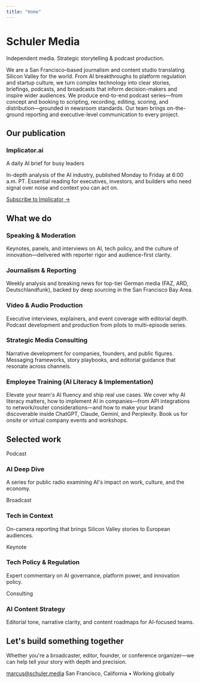 ```yaml
---
title: "Home"
---
```


<div class="hero-section">
  <div class="container">
    <h1 class="hero-title">Schuler Media</h1>
  <p class="hero-subtitle">Independent media. Strategic storytelling & podcast production.</p>
  <div class="hero-description">
    <p>We are a San Francisco–based journalism and content studio translating Silicon Valley for the world. From AI breakthroughs to platform regulation and startup culture, we turn complex technology into clear stories, briefings, podcasts, and broadcasts that inform decision-makers and inspire wider audiences. We produce end-to-end podcast series—from concept and booking to scripting, recording, editing, scoring, and distribution—grounded in newsroom standards. Our team brings on-the-ground reporting and executive-level communication to every project.</p>
  </div>
  </div>
</div>

<div class="newsletters-section">
  <div class="container">
    <h2>Our publication</h2>
    <div class="newsletter-grid">
    <div class="newsletter-card">
      <h3>Implicator.ai</h3>
      <p class="newsletter-tagline">A daily AI brief for busy leaders</p>
      <p>In-depth analysis of the AI industry, published Monday to Friday at 6:00 a.m. PT. Essential reading for executives, investors, and builders who need signal over noise and context you can act on.</p>
      <a href="https://implicator.ai" class="subscribe-btn">Subscribe to Implicator →</a>
    </div>
    </div>
  </div>
</div>

<div class="services-section">
  <div class="container">
    <h2>What we do</h2>
    <div class="services-grid">
    <div class="service-card">
      <h3>Speaking & Moderation</h3>
      <p>Keynotes, panels, and interviews on AI, tech policy, and the culture of innovation—delivered with reporter rigor and audience-first clarity.</p>
    </div>
    <div class="service-card">
      <h3>Journalism & Reporting</h3>
      <p>Weekly analysis and breaking news for top-tier German media (FAZ, ARD, Deutschlandfunk), backed by deep sourcing in the San Francisco Bay Area.</p>
    </div>
    <div class="service-card">
      <h3>Video & Audio Production</h3>
      <p>Executive interviews, explainers, and event coverage with editorial depth. Podcast development and production from pilots to multi-episode series.</p>
    </div>
    <div class="service-card">
      <h3>Strategic Media Consulting</h3>
      <p>Narrative development for companies, founders, and public figures. Messaging frameworks, story playbooks, and editorial guidance that resonate across channels.</p>
    </div>
    <div class="service-card">
      <h3>Employee Training (AI Literacy & Implementation)</h3>
      <p>Elevate your team's AI fluency and ship real use cases. We cover why AI literacy matters, how to implement AI in companies—from API integrations to network/router considerations—and how to make your brand discoverable inside ChatGPT, Claude, Gemini, and Perplexity. Book us for onsite or virtual company events and workshops.</p>
    </div>
    </div>
  </div>
</div>

<div class="work-section">
  <div class="container">
    <h2>Selected work</h2>
    <div class="work-grid">
    <div class="work-card">
      <span class="work-type">Podcast</span>
      <h3>AI Deep Dive</h3>
      <p>A series for public radio examining AI's impact on work, culture, and the economy.</p>
    </div>
    <div class="work-card">
      <span class="work-type">Broadcast</span>
      <h3>Tech in Context</h3>
      <p>On-camera reporting that brings Silicon Valley stories to European audiences.</p>
    </div>
    <div class="work-card">
      <span class="work-type">Keynote</span>
      <h3>Tech Policy & Regulation</h3>
      <p>Expert commentary on AI governance, platform power, and innovation policy.</p>
    </div>
    <div class="work-card">
      <span class="work-type">Consulting</span>
      <h3>AI Content Strategy</h3>
      <p>Editorial tone, narrative clarity, and content roadmaps for AI-focused teams.</p>
    </div>
    </div>
  </div>
</div>

<div class="contact-section">
  <div class="container">
    <h2>Let's build something together</h2>
    <p class="contact-intro">Whether you're a broadcaster, editor, founder, or conference organizer—we can help tell your story with depth and precision.</p>
  <div class="contact-info">
    <a href="mailto:marcus@schuler.media" class="contact-link">marcus@schuler.media</a>
    <span class="location">San Francisco, California • Working globally</span>
  </div>
  </div>
</div>